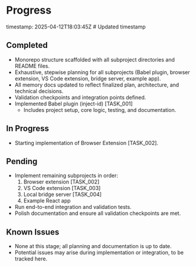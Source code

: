 # Progress
timestamp: 2025-04-12T18:03:45Z # Updated timestamp

## Completed
- Monorepo structure scaffolded with all subproject directories and README files.
- Exhaustive, stepwise planning for all subprojects (Babel plugin, browser extension, VS Code extension, bridge server, example app).
- All memory docs updated to reflect finalized plan, architecture, and technical decisions.
- Validation checkpoints and integration points defined.
- Implemented Babel plugin (inject-id) [TASK_001]
  - Includes project setup, core logic, testing, and documentation.

## In Progress
- Starting implementation of Browser Extension [TASK_002].

## Pending
- Implement remaining subprojects in order:
  1. Browser extension [TASK_002]
  2. VS Code extension [TASK_003]
  3. Local bridge server [TASK_004]
  5. Example React app
- Run end-to-end integration and validation tests.
- Polish documentation and ensure all validation checkpoints are met.

## Known Issues
- None at this stage; all planning and documentation is up to date.
- Potential issues may arise during implementation or integration, to be tracked here.
